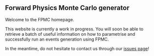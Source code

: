 ## Forward Physics Monte Carlo generator

Welcome to the FPMC homepage.

This website is currently a work in progress.
You will soon be able to retrieve a batch of useful information on how to parametrise and successfully run an events generation using FPMC.

In the meantime, do not hesitate to contact us through our [issues page](https://github.com/fpmc-hep/fpmc/issues)!
